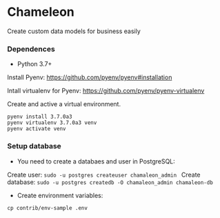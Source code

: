# Chameleon
Create custom data models for business easily


### Dependences ###

* Python 3.7+

Install Pyenv:
https://github.com/pyenv/pyenv#installation

Intall virtualenv for Pyenv:
https://github.com/pyenv/pyenv-virtualenv


Create and active a virtual environment.

```
pyenv install 3.7.0a3
pyenv virtualenv 3.7.0a3 venv
pyenv activate venv
```

### Setup database

* You need to create a databaes and user in PostgreSQL:

Create user: `sudo -u postgres createuser chamaleon_admin `
Create database: `sudo -u postgres createdb -O chamaleon_admin chamaleon-db`


* Create environment variables:
```
cp contrib/env-sample .env
```
